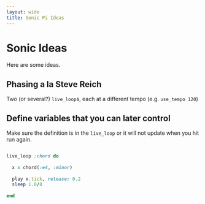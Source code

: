 ```yaml
---
layout: wide
title: Sonic Pi Ideas
---
```



# Sonic Ideas

Here are some ideas.

## Phasing a la Steve Reich
Two (or several?) `live_loop`s, each at a different tempo (e.g. `use_tempo 120`)

## Define variables that you can later control

Make sure the definition is in the `live_loop` or it will not update when you hit run again.

```ruby

live_loop :chord do
  
  x = chord(:e4, :minor)
  
  play x.tick, release: 0.2
  sleep 1.0/8
  
end
```
